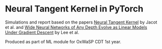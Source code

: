 # Neural Tangent Kernel in PyTorch
Simulations and report based on the papers [Neural Tangent Kernel][1] by Jacot et al. and [Wide Neural Networks of Any Depth Evolve as Linear Models Under Gradient Descent][2] by Lee et al.  
  
Produced as part of ML module for OxWaSP CDT 1st year.


[1]:https://arxiv.org/abs/1806.07572
[2]:https://arxiv.org/abs/1902.06720
